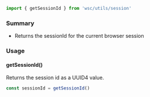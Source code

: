 ```javascript static
import { getSessionId } from 'wsc/utils/session'
```

### Summary

- Returns the sessionId for the current browser session

### Usage

#### getSessionId()

Returns the session id as a UUID4 value.

```javascript static
const sessionId = getSessionId()
```

